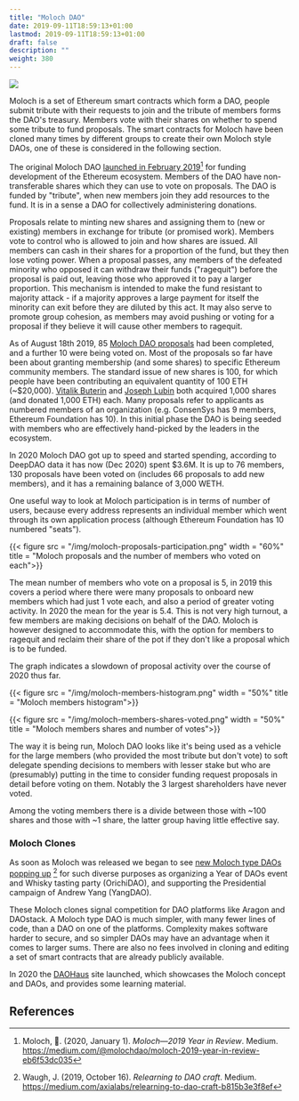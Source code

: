 ```yaml
---
title: "Moloch DAO"
date: 2019-09-11T18:59:13+01:00
lastmod: 2019-09-11T18:59:13+01:00
draft: false
description: ""
weight: 380
---
```


![](/moloch.jpg)

Moloch is a set of Ethereum smart contracts which form a DAO, people submit tribute with their requests to join and the tribute of members forms the DAO's treasury. Members vote with their shares on whether to spend some tribute to fund proposals. The smart contracts for Moloch have been cloned many times by different groups to create their own Moloch style DAOs, one of these is considered in the following section.

The original Moloch DAO [launched in February 2019](https://medium.com/@molochdao/moloch-2019-year-in-review-eb6f53dc035)[^1] for funding development of the Ethereum ecosystem. Members of the DAO have non-transferable shares which they can use to vote on proposals. The DAO is funded by "tribute", when new members join they add resources to the fund. It is in a sense a DAO for collectively administering donations.

Proposals relate to minting new shares and assigning them to (new or existing) members in exchange for tribute (or promised work). Members vote to control who is allowed to join and how shares are issued. All members can cash in their shares for a proportion of the fund, but they then lose voting power. When a proposal passes, any members of the defeated minority who opposed it can withdraw their funds ("ragequit") before the proposal is paid out, leaving those who approved it to pay a larger proportion. This mechanism is intended to make the fund resistant to majority attack - if a majority approves a large payment for itself the minority can exit before they are diluted by this act. It may also serve to promote group cohesion, as members may avoid pushing or voting for a proposal if they believe it will cause other members to ragequit.

As of August 18th 2019, 85 [Moloch DAO proposals](https://molochdao.com/proposals) had been completed, and a further 10 were being voted on. Most of the proposals so far have been about granting membership (and some shares) to specific Ethereum community members. The standard issue of new shares is 100, for which people have been contributing an equivalent quantity of 100 ETH (~$20,000). [Vitalik Buterin](https://molochdao.com/proposals/50) and [Joseph Lubin](https://molochdao.com/proposals/46) both acquired 1,000 shares (and donated 1,000 ETH) each. Many proposals refer to applicants as numbered members of an organization (e.g. ConsenSys has 9 members, Ethereum Foundation has 10). In this initial phase the DAO is being seeded with members who are effectively hand-picked by the leaders in the ecosystem.

In 2020 Moloch DAO got up to speed and started spending, according to DeepDAO data it has now (Dec 2020) spent $3.6M. It is up to 76 members, 130 proposals have been voted on (includes 66 proposals to add new members), and it has a remaining balance of 3,000 WETH. 

One useful way to look at Moloch participation is in terms of number of users, because every address represents an individual member which went through its own application process (although Ethereum Foundation has 10 numbered "seats"). 

{{< figure src = "/img/moloch-proposals-participation.png" width = "60%" title = "Moloch proposals and the number of members who voted on each">}}

The mean number of members who vote on a proposal is 5, in 2019 this covers a period where there were many proposals to onboard new members which had just 1 vote each, and also a period of greater voting activity. In 2020 the mean for the year is 5.4. This is not very high turnout, a few members are making decisions on behalf of the DAO. Moloch is however designed to accommodate this, with the option for members to ragequit and reclaim their share of the pot if they don't like a proposal which is to be funded.

The graph indicates a slowdown of proposal activity over the course of 2020 thus far.

{{< figure src = "/img/moloch-members-histogram.png"  width = "50%" title = "Moloch members histogram">}}

{{< figure src = "/img/moloch-members-shares-voted.png"  width = "50%" title = "Moloch members shares and number of votes">}}

The way it is being run, Moloch DAO looks like it's being used as a vehicle for the large members (who provided the most tribute but don't vote) to soft delegate spending decisions to members with lesser stake but who are (presumably) putting in the time to consider funding request proposals in detail before voting on them. Notably the 3 largest shareholders have never voted.

Among the voting members there is a divide between those with ~100 shares and those with ~1 share, the latter group having little effective say.

### Moloch Clones

As soon as Moloch was released we began to see [new Moloch type DAOs popping up](https://medium.com/axialabs/relearning-to-dao-craft-b815b3e3f8ef) [^2] for such diverse purposes as organizing a Year of DAOs event and Whisky tasting party (OrichiDAO), and supporting the Presidential campaign of Andrew Yang (YangDAO).

These Moloch clones signal competition for DAO platforms like Aragon and DAOstack. A Moloch type DAO is much simpler, with many fewer lines of code, than a DAO on one of the platforms. Complexity makes software harder to secure, and so simpler DAOs may have an advantage when it comes to larger sums. There are also no fees involved in cloning and editing a set of smart contracts that are already publicly available.

In 2020 the [DAOHaus](https://daohaus.club/) site launched, which showcases the Moloch concept and DAOs, and provides some learning material.

## References

[^1]: Moloch, 👹. (2020, January 1). *Moloch—2019 Year in Review*. Medium. https://medium.com/@molochdao/moloch-2019-year-in-review-eb6f53dc035
[^2]: Waugh, J. (2019, October 16). *Relearning to DAO craft*. Medium. https://medium.com/axialabs/relearning-to-dao-craft-b815b3e3f8ef